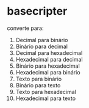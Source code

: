 # basecripter
converte para:
1. Decimal para binário
2. Binário para decimal
3. Decimal para hexadecimal
4. Hexadecimal para decimal
5. Binário para hexadecimal
6. Hexadecimal para binário
7. Texto para binário
8. Binário para texto
9. Texto para hexadecimal
10. Hexadecimal para texto
